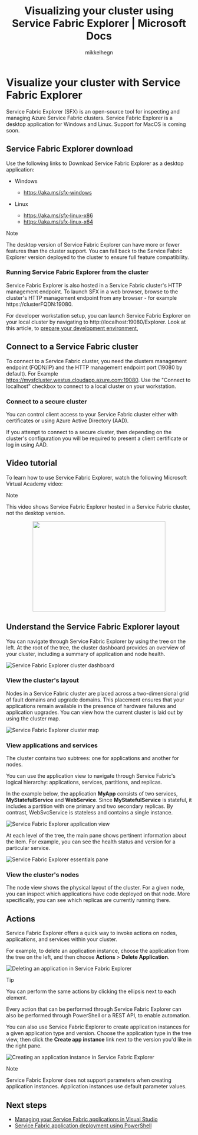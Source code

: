 ﻿---
title: Visualizing your cluster using Service Fabric Explorer | Microsoft Docs
description: Service Fabric Explorer is an application for inspecting and managing cloud applications and nodes in a Microsoft Azure Service Fabric cluster.
services: service-fabric
documentationcenter: .net
author: mikkelhegn
manager: msfussell
editor: ''

ms.assetid: c875b993-b4eb-494b-94b5-e02f5eddbd6a
ms.service: service-fabric
ms.devlang: dotnet
ms.topic: article
ms.tgt_pltfrm: na
ms.workload: na
ms.date: 01/08/2018
ms.author: mikhegn

---
# Visualize your cluster with Service Fabric Explorer

Service Fabric Explorer (SFX) is an open-source tool for inspecting and managing Azure Service Fabric clusters. Service Fabric Explorer is a desktop application for Windows and Linux. Support for MacOS is coming soon.

## Service Fabric Explorer download

Use the following links to Download Service Fabric Explorer as a desktop application:

- Windows
  - https://aka.ms/sfx-windows

- Linux
  - https://aka.ms/sfx-linux-x86
  - https://aka.ms/sfx-linux-x64

> [!NOTE]
> The desktop version of Service Fabric Explorer can have more or fewer features than the cluster support. You can fall back to the Service Fabric Explorer version deployed to the cluster to ensure full feature compatibility.
>
>

### Running Service Fabric Explorer from the cluster

Service Fabric Explorer is also hosted in a Service Fabric cluster's HTTP management endpoint. To launch SFX in a web browser, browse to the cluster's HTTP management endpoint from any browser - for example https://clusterFQDN:19080.

For developer workstation setup, you can launch Service Fabric Explorer on your local cluster by navigating to http://localhost:19080/Explorer. Look at this article, to [prepare your development environment](service-fabric-get-started.md), 

## Connect to a Service Fabric cluster
To connect to a Service Fabric cluster, you need the clusters management endpoint (FQDN/IP) and the HTTP management endpoint port (19080 by default). For Example https://mysfcluster.westus.cloudapp.azure.com:19080. Use the "Connect to localhost" checkbox to connect to a local cluster on your workstation.

### Connect to a secure cluster
You can control client access to your Service Fabric cluster either with certificates or using Azure Active Directory (AAD).

If you attempt to connect to a secure cluster, then depending on the cluster's configuration you will be required to present a client certificate or log in using AAD.

## Video tutorial

To learn how to use Service Fabric Explorer, watch the following Microsoft Virtual Academy video:

> [!NOTE]
> This video shows Service Fabric Explorer hosted in a Service Fabric cluster, not the desktop version.
>
>

[<center><img src="./media/service-fabric-visualizing-your-cluster/SfxVideo.png" WIDTH="360" HEIGHT="244"></center>](https://mva.microsoft.com/en-US/training-courses/building-microservices-applications-on-azure-service-fabric-16747?l=bBTFg46yC_9806218965)

## Understand the Service Fabric Explorer layout
You can navigate through Service Fabric Explorer by using the tree on the left. At the root of the tree, the cluster dashboard provides an overview of your cluster, including a summary of application and node health.

![Service Fabric Explorer cluster dashboard][sfx-cluster-dashboard]

### View the cluster's layout
Nodes in a Service Fabric cluster are placed across a two-dimensional grid of fault domains and upgrade domains. This placement ensures that your applications remain available in the presence of hardware failures and application upgrades. You can view how the current cluster is laid out by using the cluster map.

![Service Fabric Explorer cluster map][sfx-cluster-map]

### View applications and services
The cluster contains two subtrees: one for applications and another for nodes.

You can use the application view to navigate through Service Fabric's logical hierarchy: applications, services, partitions, and replicas.

In the example below, the application **MyApp** consists of two services, **MyStatefulService** and **WebService**. Since **MyStatefulService** is stateful, it includes a partition with one primary and two secondary replicas. By contrast, WebSvcService is stateless and contains a single instance.

![Service Fabric Explorer application view][sfx-application-tree]

At each level of the tree, the main pane shows pertinent information about the item. For example, you can see the health status and version for a particular service.

![Service Fabric Explorer essentials pane][sfx-service-essentials]

### View the cluster's nodes
The node view shows the physical layout of the cluster. For a given node, you can inspect which applications have code deployed on that node. More specifically, you can see which replicas are currently running there.

## Actions
Service Fabric Explorer offers a quick way to invoke actions on nodes, applications, and services within your cluster.

For example, to delete an application instance, choose the application from the tree on the left, and then choose **Actions** > **Delete Application**.

![Deleting an application in Service Fabric Explorer][sfx-delete-application]

> [!TIP]
> You can perform the same actions by clicking the ellipsis next to each element.
>
> Every action that can be performed through Service Fabric Explorer can also be performed through PowerShell or a REST API, to enable automation.
>
>

You can also use Service Fabric Explorer to create application instances for a given application type and version. Choose the application type in the tree view, then click the **Create app instance** link next to the version you'd like in the right pane.

![Creating an application instance in Service Fabric Explorer][sfx-create-app-instance]

> [!NOTE]
> Service Fabric Explorer does not support parameters when creating application instances. Application instances use default parameter values.
>
>

## Next steps
* [Managing your Service Fabric applications in Visual Studio](service-fabric-manage-application-in-visual-studio.md)
* [Service Fabric application deployment using PowerShell](service-fabric-deploy-remove-applications.md)

<!--Image references-->
[sfx-cluster-dashboard]: ./media/service-fabric-visualizing-your-cluster/SfxClusterDashboard.png
[sfx-cluster-map]: ./media/service-fabric-visualizing-your-cluster/SfxClusterMap.png
[sfx-application-tree]: ./media/service-fabric-visualizing-your-cluster/SfxApplicationTree.png
[sfx-service-essentials]: ./media/service-fabric-visualizing-your-cluster/SfxServiceEssentials.png
[sfx-delete-application]: ./media/service-fabric-visualizing-your-cluster/SfxDeleteApplication.png
[sfx-create-app-instance]: ./media/service-fabric-visualizing-your-cluster/SfxCreateAppInstance.png